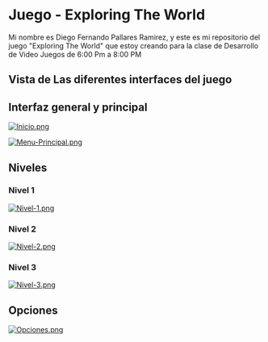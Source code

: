 # Juego - Exploring The World

Mi nombre es Diego Fernando Pallares Ramirez, y este es mi repositorio del juego "Exploring The World" que estoy creando para la clase de Desarrollo de Video Juegos de 6:00 Pm a 8:00 PM

## Vista de Las diferentes interfaces del juego

## Interfaz general y principal
[![Inicio.png](https://i.postimg.cc/pLPmmBqC/Inicio.png)](https://postimg.cc/Mvr641kf)

[![Menu-Principal.png](https://i.postimg.cc/HLRW904f/Menu-Principal.png)](https://postimg.cc/CZCVFq2N)

## Niveles
### Nivel 1
[![Nivel-1.png](https://i.postimg.cc/ZRNb79w0/Nivel-1.png)](https://postimg.cc/wy6Y3B8d)

### Nivel 2
[![Nivel-2.png](https://i.postimg.cc/rsC8TBXk/Nivel-2.png)](https://postimg.cc/hQvFb3ty)

### Nivel 3
[![Nivel-3.png](https://i.postimg.cc/PJktBt7y/Nivel-3.png)](https://postimg.cc/CBmT8VSn)

## Opciones

[![Opciones.png](https://i.postimg.cc/3rgr2vyc/Opciones.png)](https://postimg.cc/7bZykbn3)

